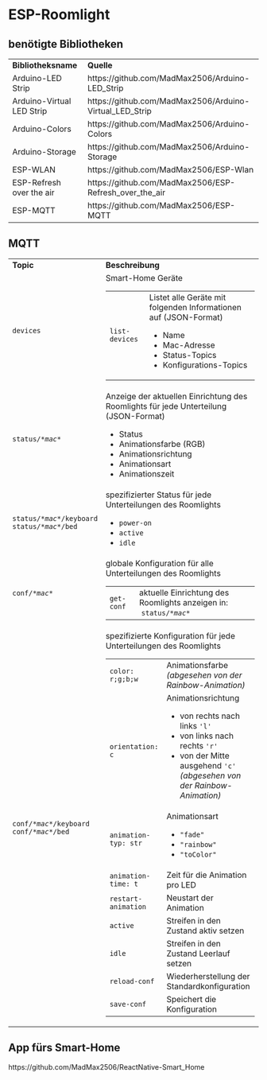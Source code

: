 # ESP-Roomlight
<h2>benötigte Bibliotheken</h2>
<table>
  <tr>
    <td>
      <b>Bibliotheksname</b>
    </td>
    <td>
      <b>Quelle</b>
    </td>
  </tr>
  <tr>
    <td>
      Arduino-LED Strip
    </td>
    <td>
      https://github.com/MadMax2506/Arduino-LED_Strip
    </td>
  </tr>
  <tr>
    <td>
      Arduino-Virtual LED Strip
    </td>
    <td>
      https://github.com/MadMax2506/Arduino-Virtual_LED_Strip
    </td>
  </tr>
  <tr>
    <td>
      Arduino-Colors
    </td>
    <td>
      https://github.com/MadMax2506/Arduino-Colors
    </td>
  </tr>
  <tr>
    <td>
      Arduino-Storage
    </td>
    <td>
      https://github.com/MadMax2506/Arduino-Storage
    </td>
  </tr>
  <tr>
    <td>
      ESP-WLAN
    </td>
    <td>
      https://github.com/MadMax2506/ESP-Wlan
    </td>
  </tr>
  <tr>
    <td>
      ESP-Refresh over the air
    </td>
    <td>
      https://github.com/MadMax2506/ESP-Refresh_over_the_air
    </td>
  </tr>
  <tr>
    <td>
      ESP-MQTT
    </td>
    <td>
      https://github.com/MadMax2506/ESP-MQTT
    </td>
  </tr>
</table>

<h2>MQTT</h2>
<table>
  <tr>
    <td>
      <b>Topic</b>
    </td>
    <td>
      <b>Beschreibung</b>
    </td>
  <tr>
   
  <!-- Smart-Home Geräte -->
  <tr>
    <td>
      <code>devices</code>
    </td>
    <td>
      Smart-Home Geräte
      <table>
        <tr>
          <td>
            <code>list-devices</code>
          </td>
          <td>            
            Listet alle Geräte mit folgenden Informationen auf (JSON-Format)
            <ul>
              <li>Name</li>
              <li>Mac-Adresse</li>
              <li>Status-Topics</li>
              <li>Konfigurations-Topics</li>
            </ul>
          </td>
        </tr>
      </table>
    </td>
  </tr>
  
  <!-- globaler Status -->
  <tr>
    <td>
      <code>status/<i>*mac*</i></code>
    </td>
    <td>
      Anzeige der aktuellen Einrichtung des Roomlights für jede Unterteilung (JSON-Format)
      <ul>
        <li>Status</li>
        <li>Animationsfarbe (RGB)</li>
        <li>Animationsrichtung</li>
        <li>Animationsart</li>
        <li>Animationszeit</li>
      </ul>
    </td>
  </tr>
  
  <!-- spezifizierter Status -->
  <tr>
    <td>
      <code>status/<i>*mac*</i>/keyboard</code></br>
      <code>status/<i>*mac*</i>/bed</code>
    </td>
    <td>
      spezifizierter Status für jede Unterteilungen des Roomlights
      <ul>
        <li><code>power-on</code></li>
        <li><code>active</code></li>
        <li><code>idle</code></li>
      </ul>
    </td>
  </tr>
  
  <!-- globale Konfiguration -->
  <tr>
    <td>
      <code>conf/<i>*mac*</i></code>
    </td>
    <td>
      globale Konfiguration für alle Unterteilungen des Roomlights
      <table>
        <tr>
          <td><code>get-conf</code></td>
          <td>
            aktuelle Einrichtung des Roomlights anzeigen in: &nbsp<code>status/<i>*mac*</i></code>
          </td>
        </tr>
      </table>
    </td>
  </tr>
  
  <!-- spezifizierte Konfiguration -->
  <tr>
    <td>
      <code>conf/<i>*mac*</i>/keyboard</code></br>
      <code>conf/<i>*mac*</i>/bed</code>
    </td>
    <td>
      spezifizierte Konfiguration für jede Unterteilungen des Roomlights
      <table>
        <tr>
          <td><code>color: r;g;b;w</code></td>
          <td>
            Animationsfarbe <i>(abgesehen von der Rainbow-Animation)</i>
          </td>
        </tr>
        <tr>
          <td>
            <code>orientation: c</code>
          </td>
          <td>
            Animationsrichtung
            <ul>
              <li>von rechts nach links <code>'l'</code></li>
              <li>von links nach rechts <code>'r'</code></li>
              <li>von der Mitte ausgehend <code>'c'</code> <br> <i>(abgesehen von der Rainbow-Animation)</i></li>
            </ul>
          </td>
        </tr>
        <tr>
          <td>
            <code>animation-typ: str</code>
          </td>
          <td>
            Animationsart
            <ul>
              <li><code>"fade"</code></li>
              <li><code>"rainbow"</code></li>
              <li><code>"toColor"</code> <i></i></li>
            </ul>
          </td>
        </tr>
        <tr>
          <td>
            <code>animation-time: t</code>
          </td>
          <td>
            Zeit für die Animation pro LED
          </td>
        </tr>
        <tr>
          <td>
            <code>restart-animation</code>
          </td>
          <td>
            Neustart der Animation
          </td>
        </tr>
         <tr>
          <td>
            <code>active</code>
           </td>
          <td>
            Streifen in den Zustand aktiv setzen
           </td>
        </tr>
         <tr>
          <td>
            <code>idle</code>
           </td>
          <td>
            Streifen in den Zustand Leerlauf setzen
           </td>
        </tr>
        <tr>
          <td>
            <code>reload-conf</code>
          </td>
          <td>
            Wiederherstellung der Standardkonfiguration
          </td>
        </tr>
        <tr>
          <td>
            <code>save-conf</code>
          </td>
          <td>
            Speichert die Konfiguration
          </td>
        </tr>
      </table>
    </td>
  </tr>
</table>

<h2>App fürs Smart-Home</h2>
https://github.com/MadMax2506/ReactNative-Smart_Home
